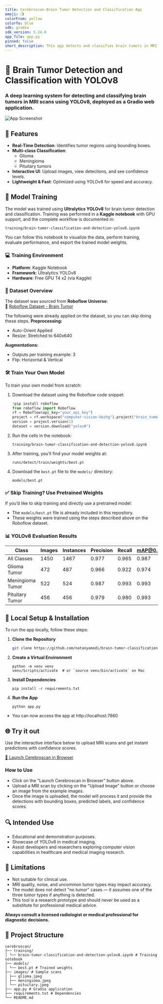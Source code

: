 ```yaml
---
title: Cerebroscan-Brain Tumor Detection and Classification App
emoji: 🌖
colorFrom: yellow
colorTo: blue
sdk: gradio
sdk_version: 5.24.0
app_file: app.py
pinned: false
short_description: This app detects and classifies brain tumors in MRI scans
---
```


# 🧠 Brain Tumor Detection and Classification with YOLOv8
### A deep learning system for detecting and classifying brain tumors in MRI scans using YOLOv8, deployed as a Gradio web application.

![App Screenshot](https://github.com/user-attachments/assets/e8da60fd-5d15-4354-95cc-37789d4281db)

## 🌟 Features
- **Real-Time Detection**: Identifies tumor regions using bounding boxes.
- **Multi-class Classification**:
  - Glioma
  - Meningioma
  - Pituitary tumors
- **Interactive UI**: Upload images, view detections, and see confidence levels.
- **Lightweight & Fast**: Optimized using YOLOv8 for speed and accuracy.
  

## 🧪 Model Training

The model was trained using **Ultralytics YOLOv8** for brain tumor detection and classification. Training was performed in a **Kaggle notebook** with GPU support, and the complete workflow is documented in:

```
training/brain-tumor-classification-and-detection-yolov8.ipynb
```

You can follow this notebook to visualize the data, perform training, evaluate performance, and export the trained model weights.

### 💻 Training Environment

- **Platform**: Kaggle Notebook
- **Framework**: Ultralytics YOLOv8
- **Hardware**: Free GPU T4 x2 (via Kaggle)

### 🧠 Dataset Overview

The dataset was sourced from **Roboflow Universe**:  
🔗 [Roboflow Dataset - Brain Tumor](https://universe.roboflow.com/computer-vision-kbzhg/brain_tumor-gxibq/dataset/1)

The following were already applied on the dataset, so you can skip doing these steps.
**Preprocessing:**
- Auto-Orient Applied
- Resize: Stretched to 640x640

**Augmentations:**
- Outputs per training example: 3
- Flip: Horizontal & Vertical


### 🛠️ Train Your Own Model

To train your own model from scratch:

1. Download the dataset using the Roboflow code snippet:
   ```python
   !pip install roboflow
   from roboflow import Roboflow
   rf = Roboflow(api_key="your_api_key")
   project = rf.workspace("computer-vision-kbzhg").project("brain_tumor-gxibq")
   version = project.version(1)
   dataset = version.download("yolov8")
   ```

2. Run the cells in the notebook:
   ```
   training/brain-tumor-classification-and-detection-yolov8.ipynb
   ```

3. After training, you’ll find your model weights at:
   ```
   runs/detect/train/weights/best.pt
   ```

4. Download the `best.pt` file to the `models/` directory:
   ```
   models/best.pt
   ```

### ✅ Skip Training? Use Pretrained Weights

If you’d like to skip training and directly use a pretrained model:
- The `models/best.pt` file is already included in this repository.
- These weights were trained using the steps described above on the Roboflow dataset.


### 📊 YOLOv8 Evaluation Results

| Class             | Images | Instances | Precision | Recall | mAP@0.5 | mAP@0.5:0.95 |
|-------------------|--------|-----------|-----------|--------|--------|--------------|
| All Classes       | 1450   | 1467      | 0.977     | 0.965  | 0.987  | 0.915        |
| Glioma Tumor      | 472    | 487       | 0.966     | 0.922  | 0.974  | 0.882        |
| Meningioma Tumor  | 522    | 524       | 0.987     | 0.993  | 0.993  | 0.952        |
| Pituitary Tumor   | 456    | 456       | 0.979     | 0.980  | 0.993  | 0.912        |


## 🚀 Local Setup & Installation

To run the app locally, follow these steps:

1. **Clone the Repository**
   ```bash
   git clone https://github.com/natanyamodi/brain-tumor-classification-and-detection.git
   ```
2. **Create a Virtual Environment**
   ```
   python -m venv venv
   venv/Scripts/activate  # or `source venv/bin/activate` on Mac
   ```
3. **Install Dependencies**
   ```
   pip install -r requirements.txt
   ```
4. **Run the App**
   ```
   python app.py
   ```
* You can now access the app at http://localhost:7860


## 🌐 Try it out
Use the interactive interface below to upload MRI scans and get instant predictions with confidence scores.

[🔗 Launch Cerebroscan in Browser](https://huggingface.co/spaces/natanyamodi/cerebroscan)

### How to Use
- Click on the "Launch Cerebroscan in Browser" button above.
- Upload a MRI scan by clicking on the "Upload Image" button or choose an image from the example images.
- Once the image is uploaded, the model will process it and provide the detections with bounding boxes, predicted labels, and confidence scores.


## 🔍 Intended Use
- Educational and demonstration purposes.
- Showcase of YOLOv8 in medical imaging.
- Assist developers and researchers exploring computer vision capabilities in healthcare and medical imaging research.


## 📌 Limitations
- Not suitable for clinical use.
- MRI quality, noise, and uncommon tumor types may impact accuracy.
- The model does not detect "no tumor" cases — it assumes one of the three tumor types if anything is detected.
- This tool is a research prototype and should never be used as a substitute for professional medical advice.

**Always consult a licensed radiologist or medical professional for diagnostic decisions.**


## 📂 Project Structure
```
cerebroscan/
├── training/
│ └── brain-tumor-classification-and-detection-yolov8.ipynb # Training notebook
├── models/
│ └── best.pt # Trained weights
├── images/ # Sample scans
│ ├── glioma.jpeg
│ ├── meningioma.jpeg
│ └── pituitary.jpeg
├── app.py # Gradio application
├── requirements.txt # Dependencies
└── README.md
```
